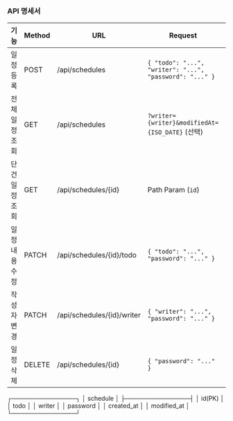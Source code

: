 ### API 명세서
| 기능             | Method | URL                         | Request                                | Response           | HTTP Status |
|------------------|--------|-----------------------------|----------------------------------------|--------------------|-------------|
| 일정 등록         | POST   | /api/schedules              | `{ "todo": "...", "writer": "...", "password": "..." }` | 생성된 일정 정보  | 201 Created |
| 전체 일정 조회    | GET    | /api/schedules              | `?writer={writer}&modifiedAt={ISO_DATE}` (선택) | 일정 리스트       | 200 OK      |
| 단건 일정 조회    | GET    | /api/schedules/{id}         | Path Param (`id`)                      | 일정 1건 정보       | 200 OK      |
| 일정 내용 수정     | PATCH  | /api/schedules/{id}/todo    | `{ "todo": "...", "password": "..." }` | 수정된 일정 정보    | 200 OK      |
| 작성자 변경       | PATCH  | /api/schedules/{id}/writer  | `{ "writer": "...", "password": "..." }` | 수정된 일정 정보 | 200 OK      |
| 일정 삭제         | DELETE | /api/schedules/{id}         | `{ "password": "..." }`                | 없음               | 200 OK      |







┌───────────────┐
│   schedule    │
├───────────────┤
│ id(PK)        │ 
│ todo          │
│ writer        │
│ password      │
│ created_at    │
│ modified_at   │
└───────────────┘
